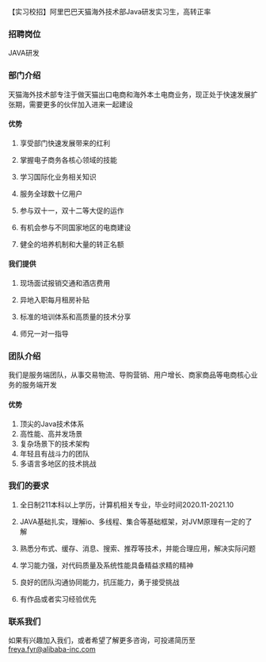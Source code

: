 【实习校招】阿里巴巴天猫海外技术部Java研发实习生，高转正率

### 招聘岗位
JAVA研发

### 部门介绍

天猫海外技术部专注于做天猫出口电商和海外本土电商业务，现正处于快速发展扩张期，需要更多的伙伴加入进来一起建设

#### 优势

1. 享受部门快速发展带来的红利

2. 掌握电子商务各核心领域的技能

3. 学习国际化业务相关知识

4. 服务全球数十亿用户

5. 参与双十一，双十二等大促的运作

6. 有机会参与不同国家地区的电商建设

7. 健全的培养机制和大量的转正名额

#### 我们提供

1. 现场面试报销交通和酒店费用

2. 异地入职每月租房补贴

3. 标准的培训体系和高质量的技术分享

4. 师兄一对一指导



### 团队介绍

我们是服务端团队，从事交易物流、导购营销、用户增长、商家商品等电商核心业务的服务端开发

#### 优势
1. 顶尖的Java技术体系
2. 高性能、高并发场景
3. 复杂场景下的技术架构
4. 年轻且有战斗力的团队
5. 多语言多地区的技术挑战

### 我们的要求
1. 全日制211本科以上学历，计算机相关专业，毕业时间2020.11-2021.10

2. JAVA基础扎实，理解io、多线程、集合等基础框架，对JVM原理有一定的了解

3. 熟悉分布式、缓存、消息、搜索、推荐等技术，并能合理应用，解决实际问题

5. 学习能力强，对代码质量及系统性能具备精益求精的精神

6. 良好的团队沟通协同能力，抗压能力，勇于接受挑战

7. 有作品或者实习经验优先


### 联系我们

如果有兴趣加入我们，或者希望了解更多咨询，可投递简历至 freya.fyr@alibaba-inc.com

